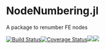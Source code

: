 # NodeNumbering.jl

A package to renumber FE nodes

[![Build Status](https://travis-ci.org/JuliaFEM/NodeNumbering.jl.svg?branch=master)](https://travis-ci.org/JuliaFEM/NodeNumbering.jl)[![Coverage Status](https://coveralls.io/repos/github/JuliaFEM/NodeNumbering.jl/badge.svg?branch=master)](https://coveralls.io/github/JuliaFEM/NodeNumbering.jl?branch=master)[![](https://img.shields.io/badge/docs-stable-blue.svg)](https://juliafem.github.io/NodeNumbering.jl/stable)[![](https://img.shields.io/badge/docs-latest-blue.svg)](https://juliafem.github.io/NodeNumbering.jl/latest)
